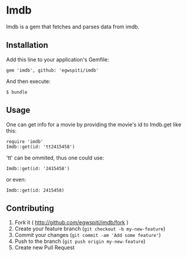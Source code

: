 # Imdb

Imdb is a gem that fetches and parses data from imdb.

## Installation

Add this line to your application's Gemfile:

    gem 'imdb', github: 'egwspiti/imdb'

And then execute:

    $ bundle

## Usage

One can get info for a movie by providing the movie's id to Imdb.get
like this:

    require 'imdb'
    Imdb::get(id: 'tt2415458')

'tt' can be ommited, thus one could use:

    Imdb::get(id: '2415458')

or even:

    Imdb::get(id: 2415458)

## Contributing

1. Fork it ( http://github.com/egwspiti/imdb/fork )
2. Create your feature branch (`git checkout -b my-new-feature`)
3. Commit your changes (`git commit -am 'Add some feature'`)
4. Push to the branch (`git push origin my-new-feature`)
5. Create new Pull Request
